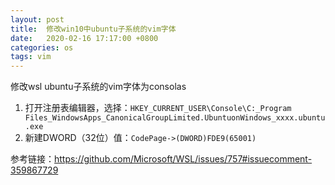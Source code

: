 ```yaml
---
layout: post
title:  修改win10中ubuntu子系统的vim字体
date:   2020-02-16 17:17:00 +0800
categories: os
tags: vim
---
```






修改wsl ubuntu子系统的vim字体为consolas



1. 打开注册表编辑器，选择：`HKEY_CURRENT_USER\Console\C:_Program Files_WindowsApps_CanonicalGroupLimited.UbuntuonWindows_xxxx.ubuntu.exe`
2. 新建DWORD（32位）值：`CodePage->(DWORD)FDE9(65001)`



参考链接：https://github.com/Microsoft/WSL/issues/757#issuecomment-359867729